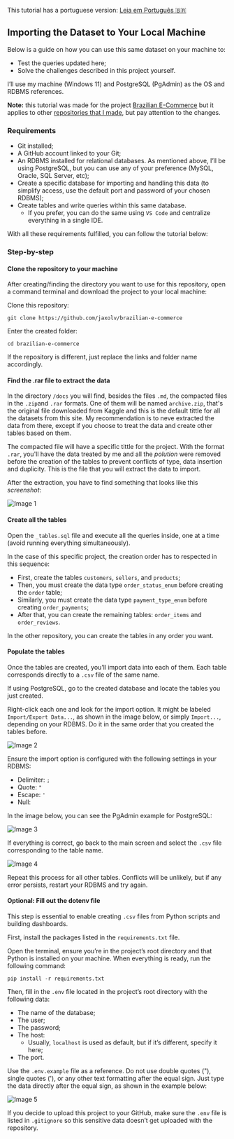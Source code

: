 This tutorial has a portuguese version: [Leia em Português :brazil:](/docs/IMPORT_DATA_PT-BR.md)

## Importing the Dataset to Your Local Machine
Below is a guide on how you can use this same dataset on your machine to:
- Test the queries updated here;
- Solve the challenges described in this project yourself.

I’ll use my machine (Windows 11) and PostgreSQL (PgAdmin) as the OS and RDBMS references.

**Note:** this tutorial was made for the project [Brazilian E-Commerce](https://www.github.com/jaxolv/brazilian-e-commerce) but it applies to other [repositories that I made](https://github.com/jaxolv?tab=repositories), but pay attention to the changes.

### Requirements
- Git installed;
- A GitHub account linked to your Git;
- An RDBMS installed for relational databases. As mentioned above, I’ll be using PostgreSQL, but you can use any of your preference (MySQL, Oracle, SQL Server, etc);
- Create a specific database for importing and handling this data (to simplify access, use the default port and password of your chosen RDBMS);
- Create tables and write queries within this same database.
    - If you prefer, you can do the same using `VS Code` and centralize everything in a single IDE.

With all these requirements fulfilled, you can follow the tutorial below:

### Step-by-step
#### Clone the repository to your machine

After creating/finding the directory you want to use for this repository, open a command terminal and download the project to your local machine:

Clone this repository:
```
git clone https://github.com/jaxolv/brazilian-e-commerce
```
Enter the created folder:
```
cd brazilian-e-commerce
```

If the repository is different, just replace the links and folder name accordingly.

#### Find the .rar file to extract the data

In the directory `/docs` you will find, besides the files `.md`, the compacted files in the `.zip`and `.rar` formats. One of them will be named `archive.zip`, that's the original file downloaded from Kaggle and this is the default tittle for all the datasets from this site. My recommendation is to neve extracted the data from there, except if you choose to treat the data and create other tables based on them.

The compacted file will have a specific tittle for the project. With the format `.rar`, you'll have the data treated by me and all the *polution* were removed before the creation of the tables to prevent conflicts of type, data insertion and duplicity. This is the file that you will extract the data to import.

After the extraction, you have to find something that looks like this *screenshot*:

![Image 1](/images/094210.png)

#### Create all the tables

Open the `_tables.sql` file and execute all the queries inside, one at a time (avoid running everything simultaneously).

In the case of this specific project, the creation order has to respected in this sequence:
- First, create the tables `customers`, `sellers`, and `products`;
- Then, you must create the data type `order_status_enum` before creating the `order` table;
- Similarly, you must create the data type `payment_type_enum` before creating `order_payments`;
- After that, you can create the remaining tables: `order_items` and `order_reviews`.

In the other repository, you can create the tables in any order you want.

#### Populate the tables

Once the tables are created, you’ll import data into each of them. Each table corresponds directly to a `.csv` file of the same name.

If using PostgreSQL, go to the created database and locate the tables you just created.

Right-click each one and look for the import option. It might be labeled `Import/Export Data...`, as shown in the image below, or simply `Import...`, depending on your RDBMS. Do it in the same order that you created the tables before.

![Image 2](/images/100627.png)

Ensure the import option is configured with the following settings in your RDBMS:
- Delimiter: `;`
- Quote: `"`
- Escape: `'`
- Null: ` `

In the image below, you can see the PgAdmin example for PostgreSQL:

![Image 3](/images/161603.png)

If everything is correct, go back to the main screen and select the `.csv` file corresponding to the table name.

![Image 4](/images/161655.png)

Repeat this process for all other tables. Conflicts will be unlikely, but if any error persists, restart your RDBMS and try again.

#### Optional: Fill out the dotenv file

This step is essential to enable creating `.csv` files from Python scripts and building dashboards.

First, install the packages listed in the `requirements.txt` file.

Open the terminal, ensure you’re in the project’s root directory and that Python is installed on your machine. When everything is ready, run the following command:

```
pip install -r requirements.txt
```

Then, fill in the `.env` file located in the project’s root directory with the following data:
- The name of the database;
- The user;
- The password;
- The host:
    - Usually, `localhost` is used as default, but if it’s different, specify it here;
- The port.

Use the `.env.example` file as a reference. Do not use double quotes ("), single quotes ('), or any other text formatting after the equal sign. Just type the data directly after the equal sign, as shown in the example below:

![Image 5](/images/094922.png)

If you decide to upload this project to your GitHub, make sure the `.env` file is listed in `.gitignore` so this sensitive data doesn’t get uploaded with the repository.